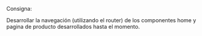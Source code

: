 Consigna:

 Desarrollar la navegación (utilizando el router) de los componentes home y pagina de producto desarrollados hasta el momento.
